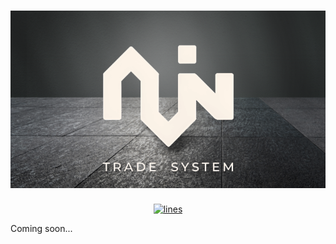 <h1 align="center">
  <img src="https://raw.githubusercontent.com/arsvincere/avin/master/res/splash/splash.png" alt="AVIN - Trade System">
</h1>

<div align="center">

  [![lines](https://sloc.xyz/github/arsvincere/avin-rs/?badge-bg-color=E82424&lower=true&label=lines)](https://github.com/arsvincere/avin)

</div>

Coming soon...
